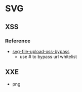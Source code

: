 # SVG
## XSS
### Reference
- [svg-file-upload-xss-bypass](https://doepichack.com/simple-svg-file-upload-bypass-for-1500/)
  - use # to bypass url whitelist


## XXE


- png 
